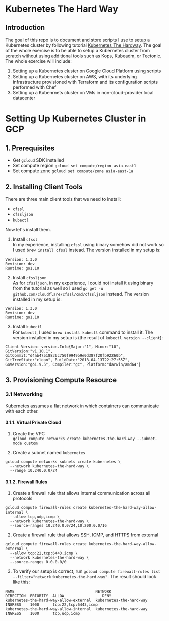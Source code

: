 # Kubernetes The Hard Way

## Introduction

The goal of this repo is to document and store scripts I use to setup a Kubernetes cluster by following tutorial [Kubernetes The Hardway](https://github.com/kelseyhightower/kubernetes-the-hard-way). The goal of the whole exercise is to be able to setup a Kubernetes cluster from scratch without using additional tools such as Kops, Kubeadm, or Tectonic. The whole exercise will include:
1. Setting up a Kubernetes cluster on Google Cloud Platform using scripts
2. Setting up a Kubernetes cluster on AWS, with its underlying infrastructure provisioned with Terraform and its configuration scripts performed with Chef
3. Setting up a Kubenrnets cluster on VMs in non-cloud-provider local datacenter

# Setting Up Kubernetes Cluster in GCP

## 1. Prerequisites

- Get `gcloud` SDK installed
- Set compute region `gcloud set compute/region asia-east1`
- Set compute zone `gcloud set compute/zone asia-east-1a`

## 2. Installing Client Tools

There are three main client tools that we need to install:
- `cfssl`
- `cfssljson`
- `kubectl`

Now let's install them.

1. Install `cfssl`  
   In my experience, installing `cfssl` using binary somehow did not work so I used `brew install cfssl` instead. The version installed in my setup is:

```
Version: 1.3.0
Revision: dev
Runtime: go1.10
```

2. Install `cfssljson`  
   As for `cfssljson`, in my experience, I could not install it using binary from the tutorial as well so I used `go get -u github.com/cloudflare/cfssl/cmd/cfssljson` instead. The version installed in my setup is:

```
Version: 1.3.0
Revision: dev
Runtime: go1.10
```

3. Install `kubectl`  
   For `kubectl`, I used `brew install kubectl` command to install it. The version installed in my setup is (the result of `kubectl version --client`):

```
Client Version: version.Info{Major:"1", Minor:"10", GitVersion:"v1.10.1", GitCommit:"d4ab47518836c750f9949b9e0d387f20fb92260b", GitTreeState:"clean", BuildDate:"2018-04-13T22:27:55Z", GoVersion:"go1.9.5", Compiler:"gc", Platform:"darwin/amd64"}
```

## 3. Provisioning Compute Resource

### 3.1 Networking

Kubernetes assumes a flat network in which containers can communicate with each other.

#### 3.1.1. Virtual Private Cloud

1. Create the VPC  
   `gcloud compute networks create kubernetes-the-hard-way --subnet-mode custom`

2. Create a subnet named `kubernetes`  

```
gcloud compute networks subnets create kubernetes \
  --network kubernetes-the-hard-way \
  --range 10.240.0.0/24
```

#### 3.1.2. Firewall Rules

1. Create a firewall rule that allows internal communication across all protocols

```
gcloud compute firewall-rules create kubernetes-the-hard-way-allow-internal \
  --allow tcp,udp,icmp \
  --network kubernetes-the-hard-way \
  --source-ranges 10.240.0.0/24,10.200.0.0/16
```

2. Create a firewall rule that allows SSH, ICMP, and HTTPS from external

```
gcloud compute firewall-rules create kubernetes-the-hard-way-allow-external \
  --allow tcp:22,tcp:6443,icmp \
  --network kubernetes-the-hard-way \
  --source-ranges 0.0.0.0/0
```

3. To verify our setup is correct, run `gcloud compute firewall-rules list --filter="network:kubernetes-the-hard-way"`. The result should look like this:

```
NAME                                    NETWORK                  DIRECTION  PRIORITY  ALLOW                 DENY
kubernetes-the-hard-way-allow-external  kubernetes-the-hard-way  INGRESS    1000      tcp:22,tcp:6443,icmp
kubernetes-the-hard-way-allow-internal  kubernetes-the-hard-way  INGRESS    1000      tcp,udp,icmp
```


